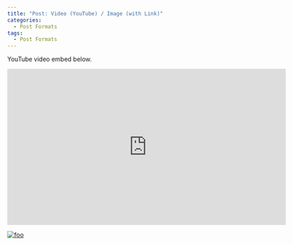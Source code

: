 ```yaml
---
title: "Post: Video (YouTube) / Image (with Link)"
categories:
  - Post Formats
tags:
  - Post Formats
---
```


YouTube video embed below.

<iframe width="640" height="360" src="https://www.youtube-nocookie.com/embed/l2Of1-d5E5o?controls=0&amp;showinfo=0" frameborder="0" allowfullscreen></iframe>

[![foo](https://live.staticflickr.com/8361/8400335147_5fabaa504c_o.jpg)](https://flic.kr/p/dNiUYB)